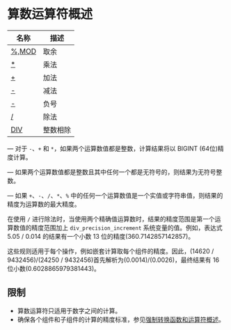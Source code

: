 # **算数运算符概述**

| 名称 | 描述|
|---|-----|
| [%,MOD](mod.md) | 取余 |
| [*](multiplication.md) | 乘法 |
| [+](addition.md) | 加法 |
| [-](minus.md) | 减法 |
| [-](unary-minus.md) | 负号 |
| [/](division.md) | 除法 |
| [DIV](div.md) | 整数相除 |

— 对于 `-`、`+` 和 `*`，如果两个运算数值都是整数，计算结果将以 BIGINT (64位)精度计算。

— 如果两个运算数值都是整数且其中任何一个都是无符号的，则结果为无符号整数。

— 如果 `+`、`-`、`/`、`*`、`%` 中的任何一个运算数值是一个实值或字符串值，则结果的精度为运算数的最大精度。

在使用 `/` 进行除法时，当使用两个精确值运算数时，结果的精度范围是第一个运算数值的精度范围加上 `div_precision_increment` 系统变量的值。例如，表达式 5.05 / 0.014 的结果有一个小数 13 位的精度(360.7142857142857)。

<!--上面这一段需要检视-->

这些规则适用于每个操作，例如嵌套计算取每个组件的精度。因此，(14620 / 9432456)/(24250 / 9432456)首先解析为(0.0014)/(0.0026)，最终结果有 16 位小数(0.6028865979381443)。

## **限制**

- 算数运算符只适用于数字之间的计算。
- 确保各个组件和子组件的计算的精度标准，参见[强制转换函数和运算符概述](../cast-functions-and-operators/cast-functions-and-operators-overview.md)。
